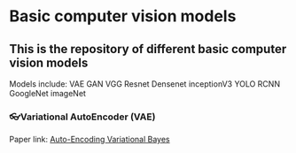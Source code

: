 # Basic computer vision models

## This is the repository of different basic computer vision models

Models include: VAE GAN VGG Resnet Densenet inceptionV3 YOLO RCNN GoogleNet imageNet

### 👓Variational AutoEncoder (VAE)

Paper link: [Auto-Encoding Variational Bayes](https://arxiv.org/abs/1312.6114)
